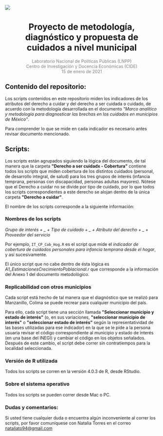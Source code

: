 <img src = 'https://raw.githubusercontent.com/lnpp/metodologia_diagnostico_cuidados_mex/main/Multimedia/Imagenes/Marco%20Anal%C3%ADtico%20H.png'>

<h1 style = 'text-align:center;'>Proyecto de metodología, diagnóstico y propuesta de cuidados a nivel municipal</h1>

<p style = 'color:gray; text-align:center;'>Laboratorio Nacional de Políticas Públicas (LNPP)<br>
Centro de Investigación y Docencia Económicas (CIDE)<br>
15 de enero de 2021</p>

## Contenido del repositorio:

Los scripts contenidos en este repositorio miden los indicadores de los atributos del derecho a cuidar y del derecho a ser cuidada o cuidado, de acuerdo con la metodología desarrollada en el documento _"Marco analítico y metodología para diagnosticar las brechas en los cuidados en municipios de México"_.

Para comprender lo que se mide en cada indicador es necesario antes revisar documento mencionado.

## Scripts:

Los scripts están agrupados siguiendo la lógica del documento, de tal manera que la carpeta **"Derecho a ser cuidadx - Cobertura"** contiene todos los scripts que miden cobertura de los distintos cuidados (personal, de desarrollo integral, de salud) para los tres grupos de interés (infancia temprana, personas con discapacidad, personas adultas mayores). Nótese que el Derecho a cuidar no se divide por tipo de cuidado, por lo que todos los scripts correspondientes a este derecho se alojan dentro de la única carpeta **"Derecho a cuidar"**.

El nombre de los scripts corresponde a la siguiente información: 
### Nombres de los scripts

_Grupo de interés + _ + Tipo de cuidado + _ + Atributo del derecho + _ + Proveedor del servicio_

Por ejemplo, `IT_CP_Cob_Hog.R` es el script que mide el _indicador de cobertura de cuidados personales para infancia temprana desde el hogar_, y así sucesivamente.

El único script que no cabe dentro de ésta lógica es *A1_EstimacionesCrecimientoPoblacional.r* que corresponde a la información del Anexo 1 del documento metodológico.

### Replicabilidad con otros municipios

Cada script está hecho de tal manera que el diagnóstico que se realizó para Manzanillo, Colima se puede recrear para cualquier municipio del país. 

Para ello, cada script tiene una sección llamada **"Seleccionar municipio y estado de interés"** (o, en sus variaciones, **"seleccionar municipio de interés"** o **"seleccionar estado de interés"** según la representatividad de las bases utilizadas para ese indicador) en la que se le pide a la persona usuaria revisar el código correspondiente al municipio y estado de interés (en una base del INEGI) y cambiar el código en los objetos señalados. Después de este cambio, el script debe correr sin contratiempos para la localidad seleccionada.

### Versión de R utilizada

Todos los scripts se corren en la versión 4.0.3 de R, desde RStudio.

### Sobre el sistema operativo

Todos los scripts se pueden correr desde Mac o PC.

### Dudas y comentarios:

Si usted tiene cualquier duda o encuentra algún inconveniente al correr los scripts, por favor comuníquese con 
Natalia Torres en el correo nataliato94@gmail.com





